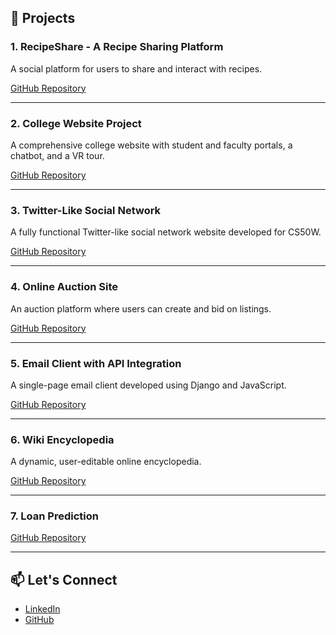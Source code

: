 ## 📝 **Projects**

### 1. RecipeShare - A Recipe Sharing Platform  
A social platform for users to share and interact with recipes.

[GitHub Repository](https://github.com/me50/Vamsi3515/tree/web50/projects/2020/x/capstone/capstone)

---

### 2. College Website Project  
A comprehensive college website with student and faculty portals, a chatbot, and a VR tour.

[GitHub Repository](https://github.com/me50/Vamsi3515/tree/web50/projects/sitamweb)

---

### 3. Twitter-Like Social Network  
A fully functional Twitter-like social network website developed for CS50W.

[GitHub Repository](https://github.com/me50/Vamsi3515/tree/web50/projects/2020/x/network)

---

### 4. Online Auction Site  
An auction platform where users can create and bid on listings.

[GitHub Repository](https://github.com/me50/Vamsi3515/tree/web50/projects/2020/x/commerce)

---

### 5. Email Client with API Integration  
A single-page email client developed using Django and JavaScript.

[GitHub Repository](https://github.com/me50/Vamsi3515/tree/web50/projects/2020/x/mail)

---

### 6. Wiki Encyclopedia  
A dynamic, user-editable online encyclopedia.

[GitHub Repository](https://github.com/me50/Vamsi3515/tree/web50/projects/2020/x/wiki)

---

### 7. Loan Prediction

[GitHub Repository](https://github.com/me50/Vamsi3515/ml/loan_prediction)

---

## 📫 **Let's Connect**

- [LinkedIn](https://www.linkedin.com/in/vamsi3515)
- [GitHub](https://github.com/vamsikrishna)
